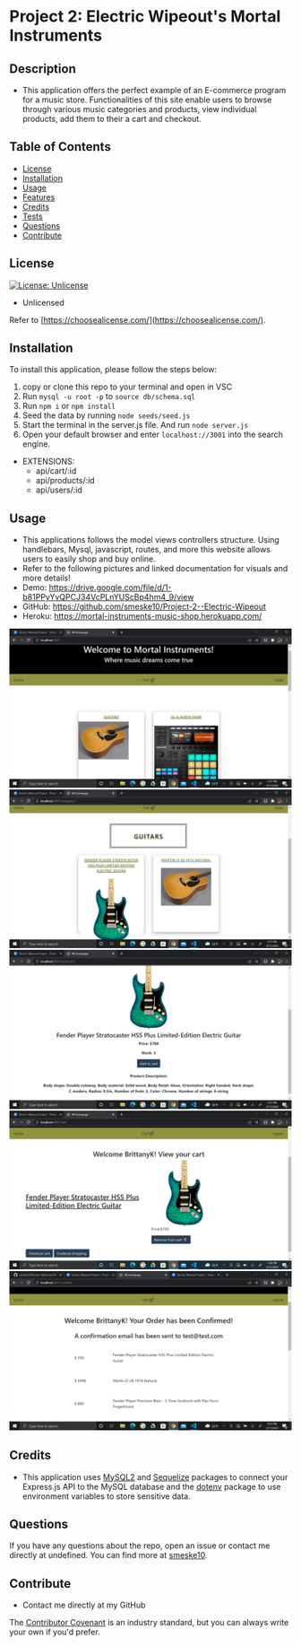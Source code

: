 # Project 2: Electric Wipeout's Mortal Instruments

## Description
- This application offers the perfect example of an E-commerce program for a music store. Functionalities of this site enable users to browse through various music categories and products, view individual products, add them to their a cart and checkout. 

## Table of Contents

- [License](#license)
- [Installation](#installation)
- [Usage](#usage)
- [Features](#features)
- [Credits](#credits)
- [Tests](#tests)
- [Questions](#questions)
- [Contribute](#Contribute)

## License

[![License: Unlicense](https://img.shields.io/badge/license-Unlicense-blue.svg)](http://unlicense.org/)
- Unlicensed

Refer to [https://choosealicense.com/](https://choosealicense.com/).

## Installation

To install this application, please follow the steps below:
1. copy or clone this repo to your terminal and open in VSC
2. Run `mysql -u root -p` to `source db/schema.sql`
3. Run `npm i` or `npm install` 
4. Seed the data by running `node seeds/seed.js`
5. Start the terminal in the server.js file. And run `node server.js`
6. Open your default browser and enter `localhost://3001` into the search engine.

- EXTENSIONS:
    - api/cart/:id
    - api/products/:id
    - api/users/:id

## Usage
- This applications follows the model views controllers structure. Using handlebars, Mysql, javascript, routes, and more this website allows users to easily shop and buy online. 
- Refer to the following pictures and linked documentation for visuals and more details! 
- Demo: https://drive.google.com/file/d/1-b81PPyYvQPCJ34VcPLnYUScBp4hm4_9/view
- GitHub: https://github.com/smeske10/Project-2--Electric-Wipeout
- Heroku: https://mortal-instruments-music-shop.herokuapp.com/


![alt text](public/pics/home.png)
![alt text](public/pics/categories.png)
![alt text](public/pics/product.png)
![alt text](public/pics/cart.png)
![alt text](public/pics/confirm.png)

## Credits

- This application uses [MySQL2](https://www.npmjs.com/package/mysql2) and [Sequelize](https://www.npmjs.com/package/sequelize) packages to connect your Express.js API to the MySQL database and the [dotenv](https://www.npmjs.com/package/dotenv) package to use environment variables to store sensitive data.

## Questions 

If you have any questions about the repo, open an issue or contact me directly at undefined. You can find more at [smeske10](https://github.com/smeske10/).

## Contribute

- Contact me directly at my GitHub

The [Contributor Covenant](https://www.contributor-covenant.org/) is an industry standard, but you can always write your own if you'd prefer.


